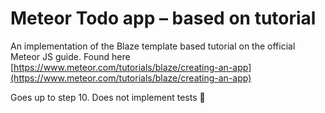 # Meteor Todo app – based on tutorial
An implementation of the Blaze template based tutorial on the official Meteor JS guide. Found here [https://www.meteor.com/tutorials/blaze/creating-an-app](https://www.meteor.com/tutorials/blaze/creating-an-app)

Goes up to step 10. Does not implement tests 😬